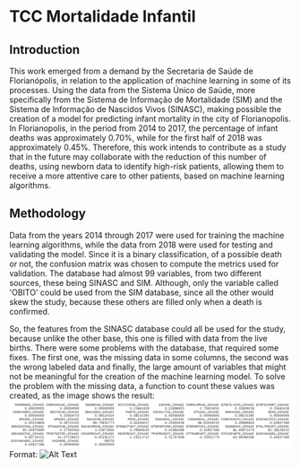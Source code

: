 # TCC Mortalidade Infantil

## Introduction

This work emerged from a demand by the Secretaria de Saúde de Florianópolis, in relation to the application of machine learning in some of its processes. Using the data from the Sistema Único de Saúde, more specifically from the Sistema de Informação de Mortalidade (SIM) and the Sistema de Informação de Nascidos Vivos (SINASC), making possible the creation of a model for predicting infant mortality in the city of Florianopolis.
In Florianopolis, in the period from 2014 to 2017, the percentage of infant deaths was approximately 0.70%, while for the first half of 2018 was approximately 0.45%.
Therefore, this work intends to contribute as a study that in the future may collaborate with the reduction of this number of deaths, using newborn data to identify high-risk patients, allowing them to receive a more attentive care to other patients, based on machine learning algorithms.

## Methodology

Data from the years 2014 through 2017 were used for training the machine learning algorithms, while the data from 2018 were used for testing and validating the model. Since it is a binary classification, of a possible death or not, the confusion matrix was chosen to compute the metrics used for validation.
The database had almost 99 variables, from two different sources, these being SINASC and SIM. Although, only the variable called 'OBITO' could be used from the SIM database, since all the other would skew the study, because these others are filled only when a death is confirmed.

So, the features from the SINASC database could all be used for the study, because unlike the other base, this one is filled with data from the live births.
There were some problems with the database, that required some fixes. The first one, was the missing data in some columns, the second was the wrong labeled data and finally, the large amount of variables that might not be meaningful for the creation of the machine learning model.
To solve the problem with the missing data, a function to count these values was created, as the image shows the result:
![Figure: Percentage of missing values](/imgs/output1.png)
Format: ![Alt Text](url)
